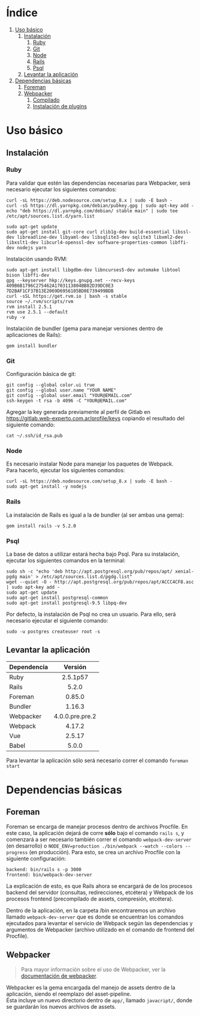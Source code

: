 # Índice

1. [Uso básico](#uso-básico)  
   1. [Instalación](#instalación)
      1. [Ruby](#ruby)  
      2. [Git](#git)  
      3. [Node](#node)  
      4. [Rails](#rails)  
      5. [Psql](#psql)  
   2. [Levantar la aplicación](#levantar-la-aplicación)  
2. [Dependencias básicas](#dependencias-básicas)  
   1. [Foreman](#foreman)  
   2. [Webpacker](#webpacker)  
      1. [Compilado](#compilado)  
      2. [Instalación de plugins](#instalación-de-plugins)  

# Uso básico

## Instalación

### Ruby

Para validar que estén las dependencias necesarias para Webpacker, será necesario ejecutar los siguientes comandos: 

```shell
curl -sL https://deb.nodesource.com/setup_8.x | sudo -E bash -
curl -sS https://dl.yarnpkg.com/debian/pubkey.gpg | sudo apt-key add -
echo "deb https://dl.yarnpkg.com/debian/ stable main" | sudo tee /etc/apt/sources.list.d/yarn.list

sudo apt-get update
sudo apt-get install git-core curl zlib1g-dev build-essential libssl-dev libreadline-dev libyaml-dev libsqlite3-dev sqlite3 libxml2-dev libxslt1-dev libcurl4-openssl-dev software-properties-common libffi-dev nodejs yarn
```

Instalación usando RVM:

```shell
sudo apt-get install libgdbm-dev libncurses5-dev automake libtool bison libffi-dev
gpg --keyserver hkp://keys.gnupg.net --recv-keys 409B6B1796C275462A1703113804BB82D39DC0E3 7D2BAF1CF37B13E2069D6956105BD0E739499BDB
curl -sSL https://get.rvm.io | bash -s stable
source ~/.rvm/scripts/rvm
rvm install 2.5.1
rvm use 2.5.1 --default
ruby -v
```

Instalación de bundler (gema para manejar versiones dentro de aplicaciones de Rails):
```shell
gem install bundler
```

### Git

Configuración básica de git:

```shell
git config --global color.ui true
git config --global user.name "YOUR NAME"
git config --global user.email "YOUR@EMAIL.com"
ssh-keygen -t rsa -b 4096 -C "YOUR@EMAIL.com"
```

Agregar la key generada previamente al perfil de Gitlab en https://gitlab.web-experto.com.ar/profile/keys copiando el resultado del siguiente comando:
```shell
cat ~/.ssh/id_rsa.pub
```

### Node

Es necesario instalar Node para manejar los paquetes de Webpack.  
Para hacerlo, ejecutar los siguientes comandos:
```shell
curl -sL https://deb.nodesource.com/setup_8.x | sudo -E bash -
sudo apt-get install -y nodejs
```

### Rails

La instalación de Rails es igual a la de bundler (al ser ambas una gema):

```shell
gem install rails -v 5.2.0
```

### Psql

La base de datos a utilizar estará hecha bajo Psql. Para su instalación, ejecutar los siguientes comandos en la terminal:

```shell
sudo sh -c "echo 'deb http://apt.postgresql.org/pub/repos/apt/ xenial-pgdg main' > /etc/apt/sources.list.d/pgdg.list"
wget --quiet -O - http://apt.postgresql.org/pub/repos/apt/ACCC4CF8.asc | sudo apt-key add -
sudo apt-get update
sudo apt-get install postgresql-common
sudo apt-get install postgresql-9.5 libpq-dev
```

Por defecto, la instalación de Psql no crea un usuario. Para ello, será necesario ejecutar el siguiente comando:
```shell
sudo -u postgres createuser root -s
```

## Levantar la aplicación

| Dependencia | Versión         |
| ----------- | :-------------: |
| Ruby        | 2.5.1p57        |
| Rails       | 5.2.0           |
| Foreman     | 0.85.0          |
| Bundler     | 1.16.3          |
| Webpacker   | 4.0.0.pre.pre.2 |
| Webpack     | 4.17.2          |
| Vue         | 2.5.17          |
| Babel       | 5.0.0           |

Para levantar la aplicación sólo será necesario correr el comando `foreman start`

# Dependencias básicas

## Foreman

Foreman se encarga de manejar procesos dentro de archivos Procfile. En este caso, la aplicación dejará de corre **sólo** bajo el comando `rails s`, y comenzará a ser necesario también correr el comando `webpack-dev-server` (en desarrollo) o `NODE_ENV=production ./bin/webpack --watch --colors --progress` (en producción). 
Para esto, se crea un archivo Procfile con la siguiente configuración:
```
backend: bin/rails s -p 3000    
frontend: bin/webpack-dev-server
```

La explicación de esto, es que Rails ahora se encargará de de los procesos backend del servidor (consultas, redirecciones, etcétera) y Webpack de los procesos frontend (precompilado de assets, compresión, etcétera). 

Dentro de la aplicación, en la carpeta /bin encontraremos un archivo llamado `webpack-dev-server` que es donde se encuentran los comandos ejecutados para levantar el servicio de Webpack según las dependencias y argumentos de Webpacker (archivo utilizado en el comando de frontend del Procfile).

## Webpacker

> Para mayor información sobre el uso de Webpacker, ver la [documentación de webpacker](./WEBPACKER.md).

Webpacker es la gema encargada del manejo de assets dentro de la aplicación, siendo el reemplazo del asset-pipeline.  
Ésta incluye un nuevo directorio dentro de `app/`, llamado `javacript/`, donde se guardarán los nuevos archivos de assets.  





